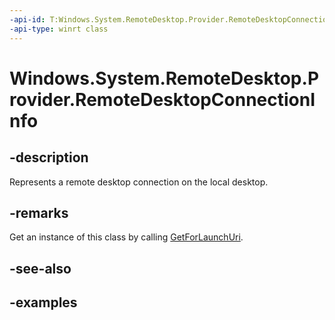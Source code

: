 ```yaml
---
-api-id: T:Windows.System.RemoteDesktop.Provider.RemoteDesktopConnectionInfo
-api-type: winrt class
---
```


# Windows.System.RemoteDesktop.Provider.RemoteDesktopConnectionInfo

<!--
public sealed class RemoteDesktopConnectionInfo
-->


## -description

Represents a remote desktop connection on the local desktop.

## -remarks

Get an instance of this class by calling [GetForLaunchUri](xref:Windows.System.RemoteDesktop.Provider.RemoteDesktopConnectionInfo.GetForLaunchUri(Windows.Foundation.Uri,Windows.UI.WindowId)).

## -see-also

## -examples


